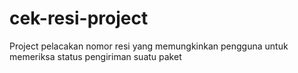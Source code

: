 # cek-resi-project
Project pelacakan nomor resi yang memungkinkan pengguna untuk memeriksa status pengiriman suatu paket 
